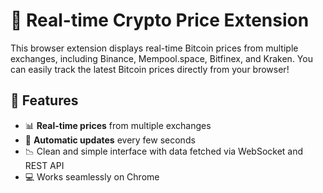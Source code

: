 # 🚀 Real-time Crypto Price Extension

This browser extension displays real-time Bitcoin prices from multiple exchanges, including Binance, Mempool.space, Bitfinex, and Kraken. You can easily track the latest Bitcoin prices directly from your browser!

## 🌟 Features
- 📊 **Real-time prices** from multiple exchanges
- 🔄 **Automatic updates** every few seconds
- 📉 Clean and simple interface with data fetched via WebSocket and REST API
- 💻 Works seamlessly on Chrome

